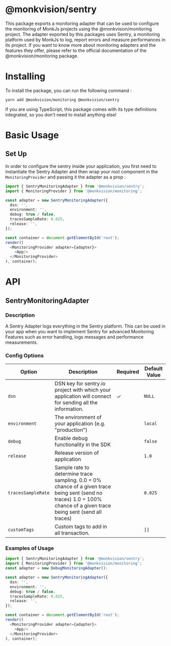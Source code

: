 # @monkvision/sentry
This package exports a monitoring adapter that can be used to configure the monitoring of MonkJs projects using the @monkvision/monitoring project. The adapter exported by this packages uses Sentry, a monitoring platform used by MonkJs to log, report errors and measure performances in its project. If you want to know more about monitoring adapters and the features they offer, please refer to the official documentation of the @monkvision/monitoring package.

# Installing
To install the package, you can run the following command :

```shell
yarn add @monkvision/monitoring @monkvision/sentry
```

If you are using TypeScript, this package comes with its type definitions integrated, so you don't need to install anything else!

# Basic Usage
## Set Up
In order to configure the sentry inside your application, you first need to instantiate the Sentry Adapter and then wrap your root component in the `MonitoringProvider` and passing it the adapter as a prop :

```typescript jsx
import { SentryMonitoringAdapter } from '@monkvision/sentry';
import { MonitoringProvider } from '@monkvision/monitoring';

const adapter = new SentryMonitoringAdapter({
  dsn: '',
  environment: '',
  debug: true / false,
  tracesSampleRate: 0.025,
  release: '',
});

const container = document.getElementById('root');
render((
  <MonitoringProvider adapter={adapter}>
    <App/>
  </MonitoringProvider>
), container);
```

# API
## SentryMonitoringAdapter
### Description
A Sentry Adapter logs everything in the Sentry platform. This can be used in your app when you want to implement Sentry for advanced Monitoring Features such as error handling, logs messages and performance measurements. 

### Config Options
| Option                          | Description                                                                                                                                                           | Required | Default Value |
|---------------------------------|-----------------------------------------------------------------------------------------------------------------------------------------------------------------------|----------|---------------|
| `dsn`                           | DSN key for sentry.io project with which your application will connect for sending all the information.                                                               | ✓        | `NULL`        |
| `environment`                   | The environment of your application (e.g. "production")                                                                                                               |          | `local`       |
| `debug`                         | Enable debug functionality in the SDK                                                                                                                                 |          | `false`       |
| `release`                       | Release version of application                                                                                                                                        |          | `1.0`         |
| `tracesSampleRate`              | Sample rate to determine trace sampling. 0.0 = 0% chance of a given trace being sent (send no traces) 1.0 = 100% chance of a given trace being sent (send all traces) |          | `0.025`       |
| `customTags`                    | Custom tags to add in all transaction.                                                                                                                                |          | `[]`          |

### Examples of Usage
```typescript jsx
import { SentryMonitoringAdapter } from '@monkvision/sentry';
import { MonitoringProvider } from '@monkvision/monitoring';
const adapter = new DebugMonitoringAdapter();

const adapter = new SentryMonitoringAdapter({
  dsn: '',
  environment: '',
  debug: true / false,
  tracesSampleRate: 0.025,
  release: '',
});

const container = document.getElementById('root');
render((
  <MonitoringProvider adapter={adapter}>
    <App/>
  </MonitoringProvider>
), container);
```
